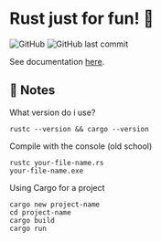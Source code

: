# Rust just for fun! :crab:
![GitHub](https://img.shields.io/github/license/dev-oswld/rust-experiments?style=for-the-badge)
![GitHub last commit](https://img.shields.io/github/last-commit/dev-oswld/rust-experiments?color=orange&style=for-the-badge)

See documentation [here](https://doc.rust-lang.org/book/title-page.html).

## :pushpin: Notes 

What version do i use?
```console
rustc --version && cargo --version
```

Compile with the console (old school)
```console
rustc your-file-name.rs
your-file-name.exe
```

Using Cargo for a project
```console
cargo new project-name
cd project-name
cargo build
cargo run
```
